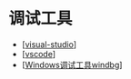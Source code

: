 # 调试工具

- [[visual-studio]]
- [[vscode]]
- [[Windows调试工具windbg]]


[//begin]: # "Autogenerated link references for markdown compatibility"
[visual-studio]: ../../environment/visual-studio/visual-studio.md "visual-studio"
[vscode]: ../../environment/vscode/vscode.md "配置vscode"
[Windows调试工具windbg]: ../../问题定位/Windows调试工具windbg.md "Windows 调试工具 windbg"
[//end]: # "Autogenerated link references"